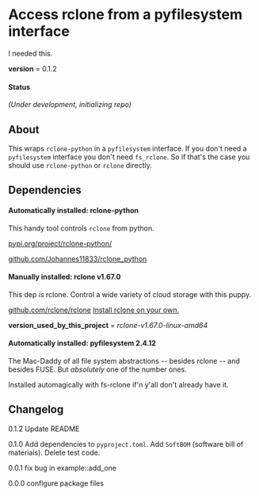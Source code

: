 # Access rclone from a pyfilesystem interface
I needed this.

__version__ = 0.1.2

#### Status
_(Under development, initializing repo)_ 

## About

This wraps `rclone-python` in a `pyfilesystem` interface. If you don't need a `pyfilesystem` interface you don't need `fs_rclone`. So if that's the case you should use `rclone-python` or `rclone` directly.

## Dependencies

#### Automatically installed: rclone-python

This handy tool controls `rclone` from python. 

[pypi.org/project/rclone-python/](https://pypi.org/project/rclone-python/)

[github.com/Johannes11833/rclone_python](https://github.com/Johannes11833/rclone_python)

#### Manually installed: rclone v1.67.0

This dep _is_ rclone. Control a wide variety of cloud storage with this puppy.

[github.com/rclone/rclone](https://github.com/rclone/rclone)
[Install rclone on your own.](https://rclone.org/install/)

__version_used_by_this_project__ = _rclone-v1.67.0-linux-amd64_

#### Automatically installed: pyfilesystem 2.4.12

The Mac-Daddy of all file system abstractions -- besides rclone -- and besides FUSE. But _absolutely_ one of the number ones.

Installed automagically with fs-rclone if'n y'all don't already have it.

## Changelog

0.1.2 Update README

0.1.0 Add dependencies to `pyproject.toml`. Add `SoftBOM` (software bill of materials). Delete test code.

0.0.1 fix bug in example::add_one

0.0.0 configure package files

